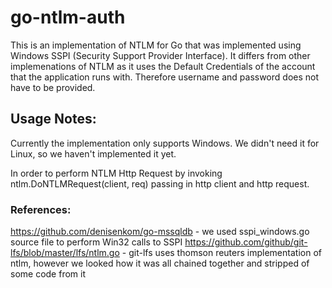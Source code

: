 # go-ntlm-auth

This is an implementation of NTLM for Go that was implemented using Windows SSPI (Security Support Provider Interface).
It differs from other implemenations of NTLM as it uses the Default Credentials of the account that the application runs with. 
Therefore username and password does not have to be provided. 

## Usage Notes:
Currently the implementation only supports Windows. We didn't need it for Linux, so we haven't implemented it yet. 

In order to perform NTLM Http Request by invoking ntlm.DoNTLMRequest(client, req) passing in http client and http request.

### References:
https://github.com/denisenkom/go-mssqldb - we used sspi_windows.go source file to perform Win32 calls to SSPI
https://github.com/github/git-lfs/blob/master/lfs/ntlm.go - git-lfs uses thomson reuters implementation of ntlm, however we looked how it was all chained together and stripped of some code from it